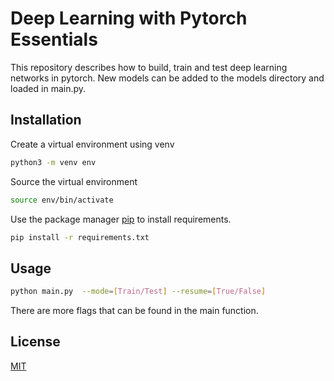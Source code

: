 # Deep Learning with Pytorch Essentials
This repository describes how to build, train and test deep learning networks in pytorch. 
New models can be added to the models directory and loaded in main.py.

## Installation
Create a virtual environment using venv

```bash
python3 -m venv env
```

Source the virtual environment

```bash
source env/bin/activate
```

Use the package manager [pip](https://pip.pypa.io/en/stable/) to install requirements.

```bash
pip install -r requirements.txt
```

## Usage
```bash
python main.py  --mode=[Train/Test] --resume=[True/False]
```
There are more flags that can be found in the main function.
## License
[MIT](https://choosealicense.com/licenses/mit/)
